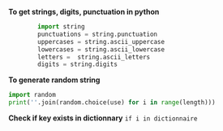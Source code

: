 
**To get strings, digits, punctuation in python**

```python
        import string
        punctuations = string.punctuation
        uppercases = string.ascii_uppercase
        lowercases = string.ascii_lowercase
        letters =  string.ascii_letters
        digits = string.digits
```
**To generate random string**

```python
import random
print(''.join(random.choice(use) for i in range(length)))
```

**Check if key exists in dictionnary**
`if i in dictionnaire`




        